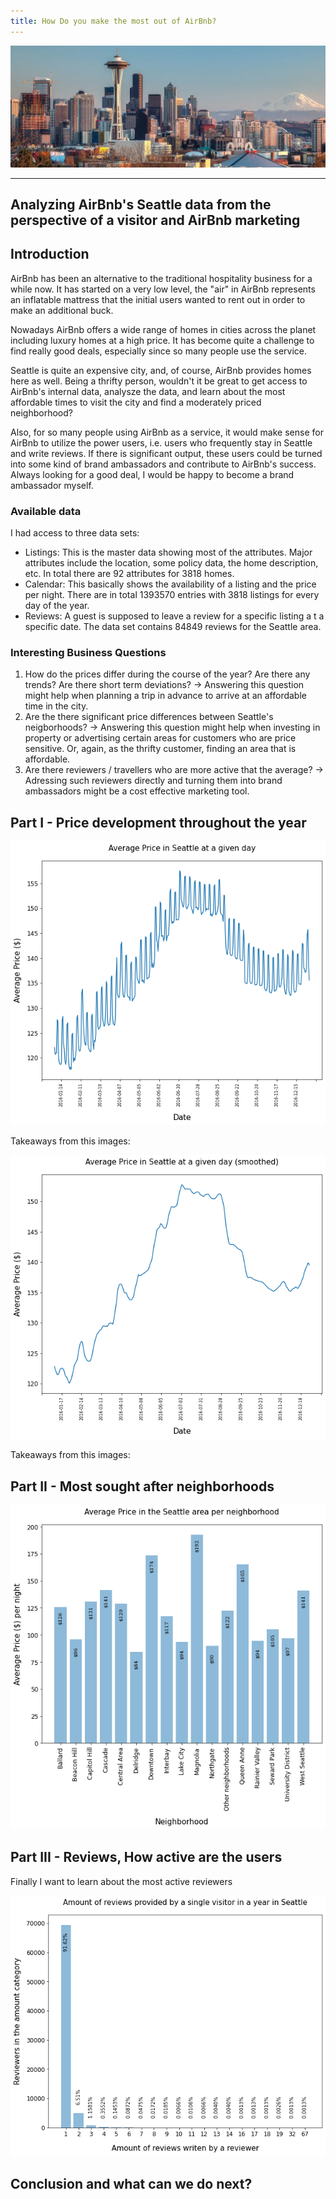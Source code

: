 ```yaml
---
title: How Do you make the most out of AirBnb?
---
```


![Beautiful Seattle](../images/seattle.jpg)

---
Analyzing AirBnb's Seattle data from the perspective of a visitor and AirBnb marketing
---

## Introduction

AirBnb has been an alternative to the traditional hospitality business for a while now. It has started on a very low level, the "air" in AirBnb represents an inflatable mattress that the initial users wanted to rent out in order to make an additional buck. 

Nowadays AirBnb offers a wide range of homes in cities across the planet including luxury homes at a high price. It has become quite a challenge to find really good deals, especially since so many people use the service.

Seattle is quite an expensive city, and, of course, AirBnb provides homes here as well. Being a thrifty person, wouldn't it be great to get access to AirBnb's internal data, analysze the data, and learn about the most affordable times to visit the city and find a moderately priced neighborhood?

Also, for so many people using AirBnb as a service, it would make sense for AirBnb to utilize the power users, i.e. users who frequently stay in Seattle and write reviews. If there is significant output, these users could be turned into some kind of brand ambassadors and contribute to AirBnb's success. Always looking for a good deal, I would be happy to become a brand ambassador myself.

### Available data

I had access to three data sets:

- Listings: This is the master data showing most of the attributes. Major attributes include the location, some policy data, the home description, etc. In total there are 92 attributes for 3818 homes. 
- Calendar: This basically shows the availability of a listing and the price per night. There are in total 1393570 entries with 3818 listings for every day of the year.
- Reviews: A guest is supposed to leave a review for a specific listing a t a specific date. The data set contains 84849 reviews for the Seattle area.

### Interesting Business Questions

1. How do the prices differ during the course of the year? Are there any trends? Are there short term deviations? 
&rarr; Answering this question might help when planning a trip in advance to arrive at an affordable time in the city.
2. Are the there significant price differences between Seattle's neigborhoods? &rarr; Answering this question might help when investing in property or advertising certain areas for customers who are price sensitive. Or, again, as the thrifty customer, finding an area that is affordable.
3. Are there reviewers / travellers who are more active that the average? &rarr; Adressing such reviewers directly and turning them into brand ambassadors might be a cost effective marketing tool. 

## Part I - Price development throughout the year

![Prices per day](../images/price_per_day.png)

Takeaways from this images:

![Smoothed](../images/rolling_price_per_day.png)

Takeaways from this images:



## Part II - Most sought after neighborhoods

![Neighborhoods](../images/neighborhood_price.png)

## Part III - Reviews, How active are the users

Finally I want to learn about the most active reviewers 

![Review Counts](../images/review_counts.png)

## Conclusion and what can we do next?